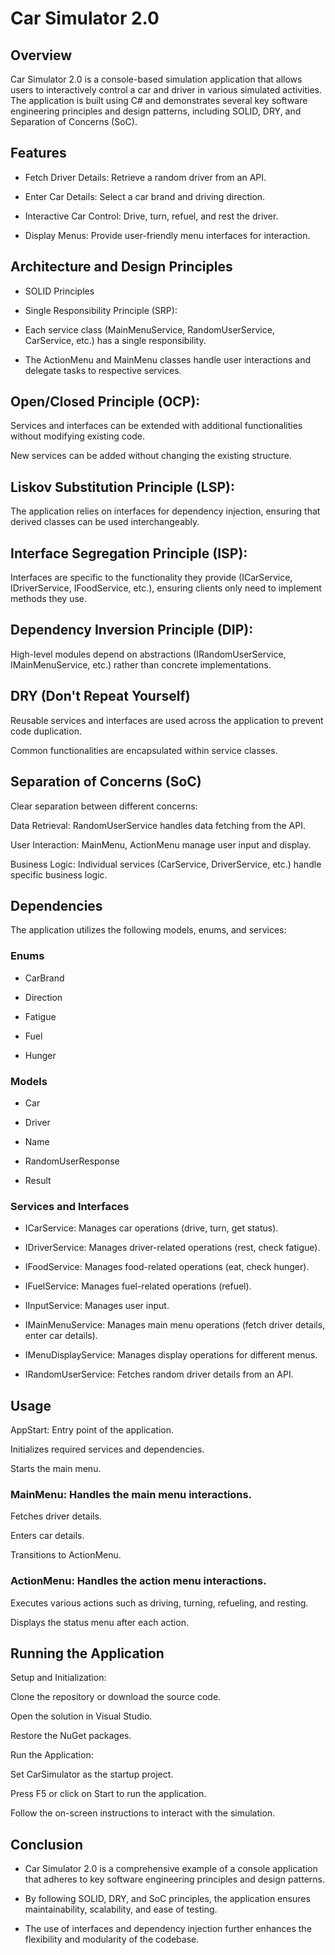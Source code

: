 # Car Simulator 2.0
## Overview
Car Simulator 2.0 is a console-based simulation application that allows users to interactively control a car and driver in various simulated activities. The application is built using C# and demonstrates several key software engineering principles and design patterns, including SOLID, DRY, and Separation of Concerns (SoC).

## Features

* Fetch Driver Details: Retrieve a random driver from an API.

* Enter Car Details: Select a car brand and driving direction.

* Interactive Car Control: Drive, turn, refuel, and rest the driver.

* Display Menus: Provide user-friendly menu interfaces for interaction.

## Architecture and Design Principles

* SOLID Principles

* Single Responsibility Principle (SRP):

* Each service class (MainMenuService, RandomUserService, CarService, etc.) has a single responsibility.

* The ActionMenu and MainMenu classes handle user interactions and delegate tasks to respective services.

## Open/Closed Principle (OCP):

Services and interfaces can be extended with additional functionalities without modifying existing code.

New services can be added without changing the existing structure.

## Liskov Substitution Principle (LSP):

The application relies on interfaces for dependency injection, ensuring that derived classes can be used interchangeably.

## Interface Segregation Principle (ISP):

Interfaces are specific to the functionality they provide (ICarService, IDriverService, IFoodService, etc.), ensuring clients only need to implement methods they use.

## Dependency Inversion Principle (DIP):

High-level modules depend on abstractions (IRandomUserService, IMainMenuService, etc.) rather than concrete implementations.

## DRY (Don't Repeat Yourself)

Reusable services and interfaces are used across the application to prevent code duplication.

Common functionalities are encapsulated within service classes.

## Separation of Concerns (SoC)

Clear separation between different concerns:

Data Retrieval: RandomUserService handles data fetching from the API.

User Interaction: MainMenu, ActionMenu manage user input and display.

Business Logic: Individual services (CarService, DriverService, etc.) handle specific business logic.

## Dependencies

The application utilizes the following models, enums, and services:

### Enums

* CarBrand

* Direction

* Fatigue

* Fuel

* Hunger


### Models

* Car

* Driver

* Name

* RandomUserResponse

* Result


### Services and Interfaces

* ICarService: Manages car operations (drive, turn, get status).

* IDriverService: Manages driver-related operations (rest, check fatigue).

* IFoodService: Manages food-related operations (eat, check hunger).

* IFuelService: Manages fuel-related operations (refuel).

* IInputService: Manages user input.

* IMainMenuService: Manages main menu operations (fetch driver details, enter car details).

* IMenuDisplayService: Manages display operations for different menus.

* IRandomUserService: Fetches random driver details from an API.


## Usage

AppStart: Entry point of the application.

Initializes required services and dependencies.

Starts the main menu.

### MainMenu: Handles the main menu interactions.

Fetches driver details.

Enters car details.

Transitions to ActionMenu.

### ActionMenu: Handles the action menu interactions.

Executes various actions such as driving, turning, refueling, and resting.

Displays the status menu after each action.

## Running the Application

Setup and Initialization:

Clone the repository or download the source code.

Open the solution in Visual Studio.

Restore the NuGet packages.

Run the Application:

Set CarSimulator as the startup project.

Press F5 or click on Start to run the application.

Follow the on-screen instructions to interact with the simulation.

## Conclusion

* Car Simulator 2.0 is a comprehensive example of a console application that adheres to key software engineering principles and design patterns. 

* By following SOLID, DRY, and SoC principles, the application ensures maintainability, scalability, and ease of testing. 

* The use of interfaces and dependency injection further enhances the flexibility and modularity of the codebase.
